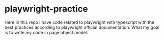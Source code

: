 # playwright-practice
Here in this repo i have code related to playwright with typescript with the best practices according to playwright official documentation. What my goal is to write my code in page object model. 
